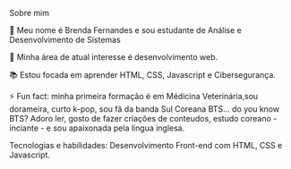 Sobre mim
 
 👋 Meu nome é Brenda Fernandes e sou estudante de Análise e Desenvolvimento de Sistemas

 📌 Minha área de atual interesse é desenvolvimento web.
 
📚 Estou focada em aprender HTML, CSS, Javascript e Cibersegurança.

⚡ Fun fact: minha primeira formação é em Médicina Veterinária,sou dorameira, curto k-pop, sou fã da banda Sul Coreana BTS... do you know BTS? Adoro ler, gosto de fazer criações de conteudos, estudo coreano - inciante - e sou apaixonada pela lingua inglesa.

Tecnologias e habilidades:
Desenvolvimento Front-end com HTML, CSS e Javascript.
